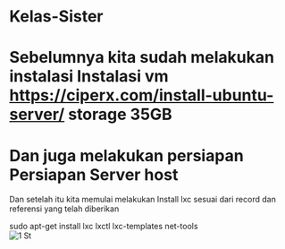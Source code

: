 # Kelas-Sister

# Sebelumnya kita sudah melakukan instalasi Instalasi vm https://ciperx.com/install-ubuntu-server/ storage 35GB 
# Dan juga melakukan persiapan Persiapan Server host 

Dan setelah itu kita memulai melakukan Install lxc sesuai dari record dan referensi yang telah diberikan 

  sudo apt-get install lxc lxctl lxc-templates net-tools  
![1 St](https://github.com/H-syam/Kelas-Sister/assets/148841928/9b82c127-ac58-411d-abde-7b9fee14d558)
